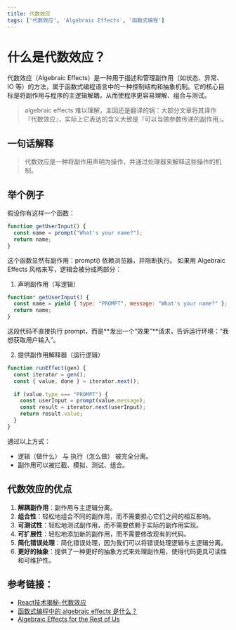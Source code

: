 ```yaml
---
title: 代数效应
tags: ['代数效应', 'Algebraic Effects', '函数式编程']
---
```

# 什么是代数效应？

代数效应（Algebraic Effects）是一种用于描述和管理副作用（如状态、异常、IO 等）的方法，属于函数式编程语言中的一种控制结构和抽象机制。它的核心目标是将副作用与程序的主逻辑解耦，从而使程序更容易理解、组合与测试。
> algebraic effects 难以理解，主因还是翻译的锅：大部分文章将其译作『代数效应』，实际上它表达的含义大致是『可以当做参数传递的副作用』。

## **一句话解释**
> 代数效应是一种将副作用声明为操作，并通过处理器来解释这些操作的机制。

## 举个例子
假设你有这样一个函数：

```javascript
function getUserInput() {
  const name = prompt("What's your name?");
  return name;
}

```

这个函数显然有副作用：prompt() 依赖浏览器，并阻断执行。
如果用 Algebraic Effects 风格来写，逻辑会被分成两部分：

1. 声明副作用（写逻辑）
```javascript
function* getUserInput() {
  const name = yield { type: "PROMPT", message: "What's your name?" };
  return name;
}
```

这段代码不直接执行 prompt，而是**发出一个“效果”**请求，告诉运行环境：“我想获取用户输入”。

2. 提供副作用解释器（运行逻辑）
```js
function runEffect(gen) {
  const iterator = gen();
  const { value, done } = iterator.next();
  
  if (value.type === "PROMPT") {
    const userInput = prompt(value.message);
    const result = iterator.next(userInput);
    return result.value;
  }
}
```
通过以上方式：
 - 逻辑（做什么） 与 执行（怎么做） 被完全分离。
 - 副作用可以被拦截、模拟、测试、组合。


## 代数效应的优点
1. **解耦副作用**：副作用与主逻辑分离。
2. **组合性**：轻松地组合不同的副作用，而不需要担心它们之间的相互影响。
3. **可测试性**：轻松地测试副作用，而不需要依赖于实际的副作用实现。
5. **可扩展性**：轻松地添加新的副作用，而不需要修改现有的代码。
6. **简化错误处理**：简化错误处理，因为我们可以将错误处理逻辑与主逻辑分离。
7. **更好的抽象**：提供了一种更好的抽象方式来处理副作用，使得代码更具可读性和可维护性。

## 参考链接：
- [React技术揭秘-代数效应](https://react.iamkasong.com/process/fiber-mental.html#%E4%BB%80%E4%B9%88%E6%98%AF%E4%BB%A3%E6%95%B0%E6%95%88%E5%BA%94)
- [函数式编程中的 algebraic effects 是什么？](https://zhuanlan.zhihu.com/p/379963211)
- [Algebraic Effects for the Rest of Us](https://overreacted.io/algebraic-effects-for-the-rest-of-us/#a-function-has-no-color)
